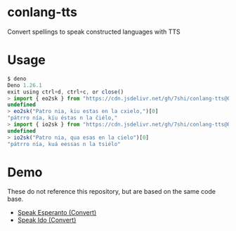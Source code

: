 # conlang-tts

Convert spellings to speak constructed languages with TTS

# Usage

```javascript
$ deno
Deno 1.26.1
exit using ctrl+d, ctrl+c, or close()
> import { eo2sk } from "https://cdn.jsdelivr.net/gh/7shi/conlang-tts@0.0/eo.min.js";
undefined
> eo2sk("Patro nia, kiu estas en la cxielo,")[0]
"pátrro nía, kíu éstas n la čiélo,"
> import { io2sk } from "https://cdn.jsdelivr.net/gh/7shi/conlang-tts@0.0/io.min.js";
undefined
> io2sk("Patro nia, qua esas en la cielo")[0]
"pátrro nía, kuá eessas n la tsiélo"
```

# Demo

These do not reference this repository, but are based on the same code base.

* [Speak Esperanto (Convert)](https://codepen.io/7shi/pen/gOeGGXg)
* [Speak Ido (Convert)](https://codepen.io/7shi/pen/JjvVyBM)
